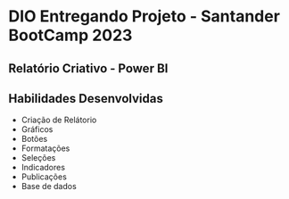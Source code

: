 # DIO Entregando Projeto - Santander BootCamp 2023

## Relatório Criativo - Power BI

## Habilidades Desenvolvidas

* Criação de Relátorio
* Gráficos
* Botões
* Formatações
* Seleções
* Indicadores
* Publicações
* Base de dados